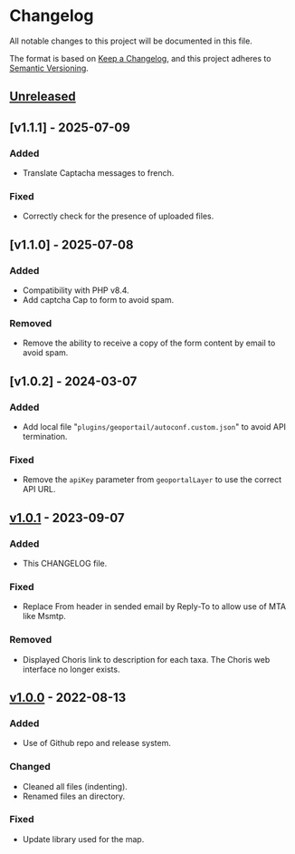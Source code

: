 
# Changelog

All notable changes to this project will be documented in this file.

The format is based on [Keep a Changelog](https://keepachangelog.com/en/1.0.0/),
and this project adheres to [Semantic Versioning](https://semver.org/spec/v2.0.0.html).

## [Unreleased]

## [v1.1.1] - 2025-07-09

### Added

- Translate Captacha messages to french.

### Fixed

- Correctly check for the presence of uploaded files.

## [v1.1.0] - 2025-07-08

### Added

- Compatibility with PHP v8.4.
- Add captcha Cap to form to avoid spam.

### Removed

- Remove the ability to receive a copy of the form content by email to avoid spam.

## [v1.0.2] - 2024-03-07

### Added

- Add local file "`plugins/geoportail/autoconf.custom.json`" to avoid API termination.

### Fixed

- Remove the `apiKey` parameter from `geoportalLayer` to use the correct API URL.

## [v1.0.1] - 2023-09-07

### Added

- This CHANGELOG file.

### Fixed

- Replace From header in sended email by Reply-To to allow use of MTA
  like Msmtp.

### Removed

- Displayed Choris link to description for each taxa. The Choris web
  interface no longer exists.

## [v1.0.0] - 2022-08-13

### Added

- Use of Github repo and release system.

### Changed

- Cleaned all files (indenting).
- Renamed files an directory.

### Fixed

- Update library used for the map.

[unreleased]: https://github.com/cbn-alpin/cbna-saisie-flore/compare/v1.0.1...HEAD
[v1.0.1]: https://github.com/cbn-alpin/cbna-saisie-flore/compare/v1.0.0...v1.0.1
[v1.0.0]: https://github.com/cbn-alpin/cbna-saisie-flore/releases/tag/v1.0.0
